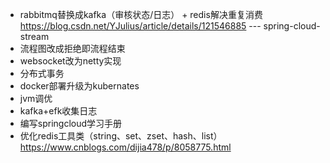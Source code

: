 - rabbitmq替换成kafka（审核状态/日志） + redis解决重复消费 https://blog.csdn.net/YJulius/article/details/121546885 --- spring-cloud-stream
- 流程图改成拒绝即流程结束
- websocket改为netty实现
- 分布式事务
- docker部署升级为kubernates
- jvm调优
- kafka+efk收集日志
- 编写springcloud学习手册
- 优化redis工具类（string、set、zset、hash、list） https://www.cnblogs.com/dijia478/p/8058775.html